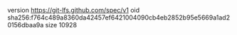 version https://git-lfs.github.com/spec/v1
oid sha256:f764c489a8360da42457ef6421004090cb4eb2852b95e5669a1ad20156dbaa9a
size 10928
